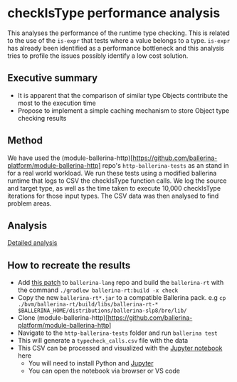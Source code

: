 # checkIsType performance analysis

This analyses the performance of the runtime type checking. This is related to the use of the `is-expr` that tests where a value belongs to a type. `is-expr` has already been identified as a performance bottleneck and this analysis tries to profile the issues possibly identify a low cost solution. 

## Executive summary
* It is apparent that the comparison of similar type Objects contribute the most to the execution time
* Propose to implement a simple caching mechanism to store Object type checking results

## Method
We have used the (module-ballerina-http)[https://github.com/ballerina-platform/module-ballerina-http] repo's `http-ballerina-tests` as an stand in for a real world workload. We run these tests using a modified ballerina runtime that logs to CSV the checkIsType function calls. We log the source and target type, as well as the time taken to execute 10,000 checkIsType iterations for those input types. The CSV data was then analysed to find problem areas.

## Analysis
[Detailed analysis](checkIsType_analysis.ipynb)

## How to recreate the results
* Add [this patch](https://github.com/ruvi-d/ballerina-lang/commit/97722b9128e1c254237f8ae135c1ffa62030aa19) to `ballerina-lang` repo and build the `ballerina-rt` with the command `./gradlew ballerina-rt:build -x check`
* Copy the new `ballerina-rt*.jar` to a compatible Ballerina pack. e.g `cp ./bvm/ballerina-rt/build/libs/ballerina-rt-* $BALLERINA_HOME/distributions/ballerina-slp8/bre/lib/`
* Clone (module-ballerina-http)[https://github.com/ballerina-platform/module-ballerina-http]
* Navigate to the `http-ballerina-tests` folder and run `ballerina test`
* This will generate a `typecheck_calls.csv` file with the data
* This CSV can be processed and visualized with the [Jupyter notebook](checkIsType_analysis.ipynb) here
  * You will need to install Python and [Jupyter](https://jupyter.org/install)
  * You can open the notebook via browser or VS code